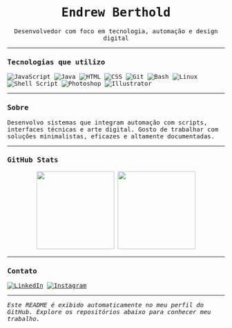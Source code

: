 <style>
  * {
    font-family: 'OCR A Extended', monospace;
  }
</style>

<h1 align="center">Endrew Berthold</h1>
<p align="center">Desenvolvedor com foco em tecnologia, automação e design digital</p>

---

### Tecnologias que utilizo

![JavaScript](https://img.shields.io/badge/JavaScript-F7DF1E?style=for-the-badge&logo=javascript&logoColor=000)
![Java](https://img.shields.io/badge/Java-007396?style=for-the-badge&logo=java&logoColor=white)
![HTML](https://img.shields.io/badge/HTML5-E34F26?style=for-the-badge&logo=html5&logoColor=white)
![CSS](https://img.shields.io/badge/CSS3-1572B6?style=for-the-badge&logo=css3)
![Git](https://img.shields.io/badge/Git-F05032?style=for-the-badge&logo=git&logoColor=white)
![Bash](https://img.shields.io/badge/Bash-4EAA25?style=for-the-badge&logo=gnu-bash&logoColor=white)
![Linux](https://img.shields.io/badge/Linux-FCC624?style=for-the-badge&logo=linux&logoColor=black)
![Shell Script](https://img.shields.io/badge/Shell_Scripting-grey?style=for-the-badge&logo=gnu-bash)
![Photoshop](https://img.shields.io/badge/Photoshop-31A8FF?style=for-the-badge&logo=adobe-photoshop&logoColor=white)
![Illustrator](https://img.shields.io/badge/Illustrator-FF9A00?style=for-the-badge&logo=adobe-illustrator&logoColor=white)

---

### Sobre

Desenvolvo sistemas que integram automação com scripts, interfaces técnicas e arte digital. Gosto de trabalhar com soluções minimalistas, eficazes e altamente documentadas.

---

### GitHub Stats

<p align="center">
  <img height="180em" src="https://github-readme-stats.vercel.app/api?username=endrewberthold&show_icons=true&theme=graywhite&include_all_commits=true&count_private=true"/>
  <img height="180em" src="https://github-readme-stats.vercel.app/api/top-langs/?username=endrewberthold&layout=compact&langs_count=8&theme=graywhite"/>
</p>

---

### Contato

[![LinkedIn](https://img.shields.io/badge/LinkedIn-0A66C2?style=for-the-badge&logo=linkedin&logoColor=white)](https://www.linkedin.com/in/endrew-berthold-9a26b8254/)
[![Instagram](https://img.shields.io/badge/Instagram-E4405F?style=for-the-badge&logo=instagram&logoColor=white)](https://www.instagram.com/endrewberthold/)

---

*Este README é exibido automaticamente no meu perfil do GitHub. Explore os repositórios abaixo para conhecer meu trabalho.*
